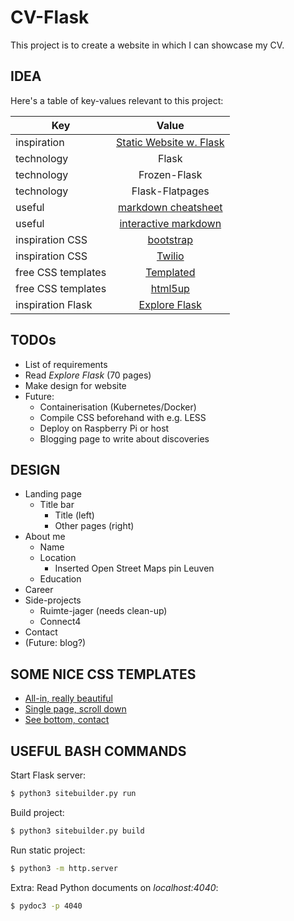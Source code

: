 # CV-Flask

This project is to create a website in which I can showcase my CV.

## IDEA

Here's a table of key-values relevant to this project:

| Key           | Value         |
| ------------- |:-------------:|
|  inspiration  | [Static Website w. Flask](https://nicolas.perriault.net/code/2012/dead-easy-yet-powerful-static-website-generator-with-flask/) |
| technology    | Flask           |
| technology    | Frozen-Flask    |
| technology    | Flask-Flatpages |
| useful | [markdown cheatsheet](https://github.com/adam-p/markdown-here/wiki/Markdown-Cheatsheet)  |
| useful | [interactive markdown](http://dillinger.io/) |
| inspiration CSS | [bootstrap](https://blackrockdigital.github.io/startbootstrap-freelancer/) |
| inspiration CSS | [Twilio](https://www.twilio.com/) |
| free CSS templates | [Templated](https://templated.co/) |
| free CSS templates | [html5up](https://html5up.net/) |
| inspiration Flask | [Explore Flask](https://exploreflask.com/en/latest/) |

## TODOs
* List of requirements
* Read *Explore Flask* (70 pages)
* Make design for website
* Future:
    * Containerisation (Kubernetes/Docker)
    * Compile CSS beforehand with e.g. LESS
    * Deploy on Raspberry Pi or host
	* Blogging page to write about discoveries

## DESIGN
* Landing page
	* Title bar
		* Title (left)
		* Other pages (right) 
* About me
	* Name
	* Location 
		* Inserted Open Street Maps pin Leuven
	* Education
* Career
* Side-projects
	* Ruimte-jager (needs clean-up)
	* Connect4
* Contact
* (Future: blog?)

## SOME NICE CSS TEMPLATES
* [All-in, really beautiful](https://pixelarity.com/items/demos/dimension/dark/index.html#)
* [Single page, scroll down](http://www.free-css.com/free-css-templates/page217/jwood-photography)
* [See bottom, contact](https://templated.co/interphase)

## USEFUL BASH COMMANDS
Start Flask server:

```sh
$ python3 sitebuilder.py run
```

Build project:

```sh
$ python3 sitebuilder.py build
```

Run static project:

```sh
$ python3 -m http.server
```

Extra: Read Python documents on *localhost:4040*:

```sh
$ pydoc3 -p 4040
```
